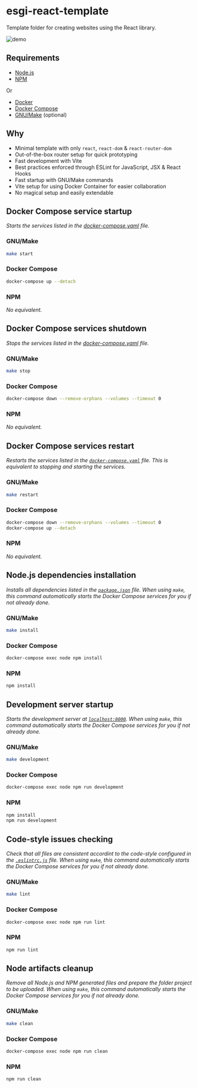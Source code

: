 # esgi-react-template

Template folder for creating websites using the React library.

![demo](https://i.ibb.co/tHwvPct/asciinema.gif)


## Requirements

- [Node.js](https://nodejs.org/)
- [NPM](https://www.npmjs.com/)

Or

- [Docker](https://www.docker.com/)
- [Docker Compose](https://docs.docker.com/compose/)
- [GNU/Make](https://www.gnu.org/software/make/) (optional)

## Why

- Minimal template with only `react`, `react-dom` & `react-router-dom`
- Out-of-the-box router setup for quick prototyping
- Fast development with Vite
- Best practices enforced through ESLint for JavaScript, JSX & React Hooks
- Fast startup with GNU/Make commands
- Vite setup for using Docker Container for easier collaboration
- No magical setup and easily extendable

## Docker Compose service startup

*Starts the services listed in the [docker-compose.yaml](./docker-compose.yaml) file.*

### GNU/Make

```bash
make start
```

### Docker Compose

```bash
docker-compose up --detach
```

### NPM

*No equivalent.*

## Docker Compose services shutdown

*Stops the services listed in the [docker-compose.yaml](./docker-compose.yaml) file.*

### GNU/Make

```bash
make stop
```

### Docker Compose

```bash
docker-compose down --remove-orphans --volumes --timeout 0
```

### NPM

*No equivalent.*

## Docker Compose services restart

*Restarts the services listed in the [`docker-compose.yaml`](./docker-compose.yaml) file. This is equivalent to stopping and starting the services.*

### GNU/Make

```bash
make restart
```

### Docker Compose

```bash
docker-compose down --remove-orphans --volumes --timeout 0
docker-compose up --detach
```

### NPM

*No equivalent.*

## Node.js dependencies installation

*Installs all dependencies listed in the [`package.json`](./package.json) file. When using `make`, this command automatically starts the Docker Compose services for you if not already done.*

### GNU/Make


```bash
make install
```

### Docker Compose

```bash
docker-compose exec node npm install
```

### NPM

```bash
npm install
```

## Development server startup

*Starts the development server at [`localhost:8000`](./http://localhost:8000). When using `make`, this command automatically starts the Docker Compose services for you if not already done.*

### GNU/Make


```bash
make development
```

### Docker Compose

```bash
docker-compose exec node npm run development
```

### NPM

```bash
npm install
npm run development
```

## Code-style issues checking

*Check that all files are consistent accordint to the code-style configured in the [`.eslintrc.js`](./.eslintrc.js) file. When using `make`, this command automatically starts the Docker Compose services for you if not already done.*

### GNU/Make

```bash
make lint
```

### Docker Compose

```bash
docker-compose exec node npm run lint
```

### NPM

```bash
npm run lint
```

## Node artifacts cleanup

*Remove all Node.js and NPM generated files and prepare the folder project to be uploaded. When using `make`, this command automatically starts the Docker Compose services for you if not already done.*

### GNU/Make

```bash
make clean
```

### Docker Compose

```bash
docker-compose exec node npm run clean
```

### NPM

```bash
npm run clean
```
